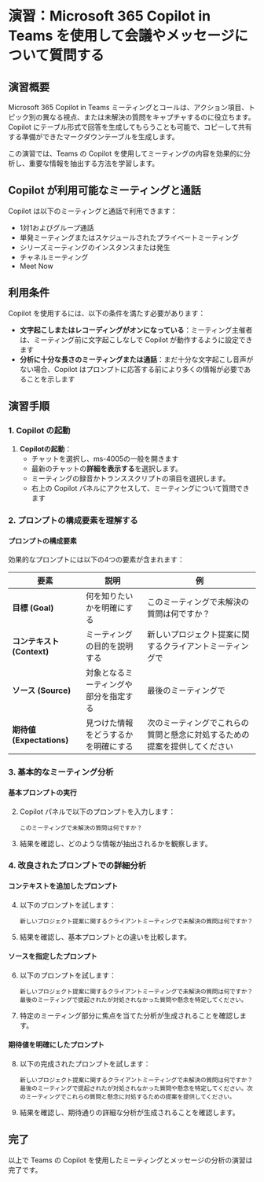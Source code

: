 # 演習：Microsoft 365 Copilot in Teams を使用して会議やメッセージについて質問する

## 演習概要

Microsoft 365 Copilot in Teams ミーティングとコールは、アクション項目、トピック別の異なる視点、または未解決の質問をキャプチャするのに役立ちます。Copilot にテーブル形式で回答を生成してもらうことも可能で、コピーして共有する準備ができたマークダウンテーブルを生成します。

この演習では、Teams の Copilot を使用してミーティングの内容を効果的に分析し、重要な情報を抽出する方法を学習します。

## Copilot が利用可能なミーティングと通話

Copilot は以下のミーティングと通話で利用できます：

- 1対1およびグループ通話
- 単発ミーティングまたはスケジュールされたプライベートミーティング
- シリーズミーティングのインスタンスまたは発生
- チャネルミーティング
- Meet Now

## 利用条件

Copilot を使用するには、以下の条件を満たす必要があります：

- **文字起こしまたはレコーディングがオンになっている**：ミーティング主催者は、ミーティング前に文字起こしなしで Copilot が動作するように設定できます
- **分析に十分な長さのミーティングまたは通話**：まだ十分な文字起こし音声がない場合、Copilot はプロンプトに応答する前により多くの情報が必要であることを示します

## 演習手順

### 1. Copilot の起動

1. **Copilotの起動**：
   - チャットを選択し、ms-4005の一般を開きます
   - 最新のチャットの**詳細を表示する**を選択します。
   - ミーティングの録音かトランススクリプトの項目を選択します。
   - 右上の Copilot パネルにアクセスして、ミーティングについて質問できます

### 2. プロンプトの構成要素を理解する

#### プロンプトの構成要素

効果的なプロンプトには以下の4つの要素が含まれます：

| 要素 | 説明 | 例 |
|------|------|-----|
| **目標 (Goal)** | 何を知りたいかを明確にする | このミーティングで未解決の質問は何ですか？ |
| **コンテキスト (Context)** | ミーティングの目的を説明する | 新しいプロジェクト提案に関するクライアントミーティングで |
| **ソース (Source)** | 対象となるミーティングや部分を指定する | 最後のミーティングで |
| **期待値 (Expectations)** | 見つけた情報をどうするかを明確にする | 次のミーティングでこれらの質問と懸念に対処するための提案を提供してください |

### 3. 基本的なミーティング分析

#### 基本プロンプトの実行

2. Copilot パネルで以下のプロンプトを入力します：
   ```
   このミーティングで未解決の質問は何ですか？
   ```

3. 結果を確認し、どのような情報が抽出されるかを観察します。

### 4. 改良されたプロンプトでの詳細分析

#### コンテキストを追加したプロンプト

4. 以下のプロンプトを試します：
   ```
   新しいプロジェクト提案に関するクライアントミーティングで未解決の質問は何ですか？
   ```

5. 結果を確認し、基本プロンプトとの違いを比較します。

#### ソースを指定したプロンプト

6. 以下のプロンプトを試します：
   ```
   新しいプロジェクト提案に関するクライアントミーティングで未解決の質問は何ですか？最後のミーティングで提起されたが対処されなかった質問や懸念を特定してください。
   ```

7. 特定のミーティング部分に焦点を当てた分析が生成されることを確認します。

#### 期待値を明確にしたプロンプト

8. 以下の完成されたプロンプトを試します：
   ```
   新しいプロジェクト提案に関するクライアントミーティングで未解決の質問は何ですか？最後のミーティングで提起されたが対処されなかった質問や懸念を特定してください。次のミーティングでこれらの質問と懸念に対処するための提案を提供してください。
   ```

9. 結果を確認し、期待通りの詳細な分析が生成されることを確認します。


## 完了

以上で Teams の Copilot を使用したミーティングとメッセージの分析の演習は完了です。